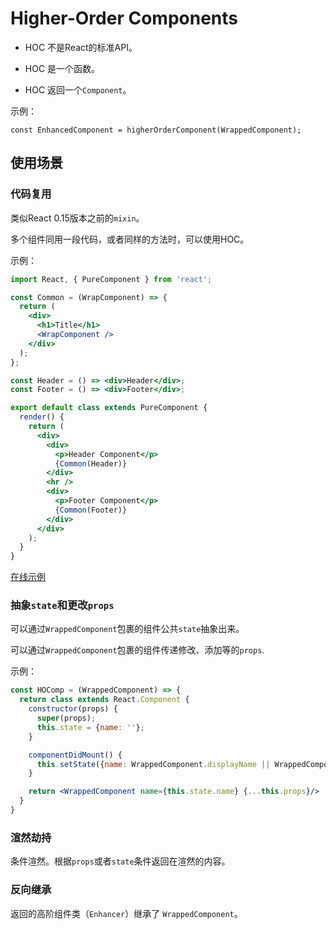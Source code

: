 # Higher-Order Components

  * HOC 不是React的标准API。

  * HOC 是一个函数。

  * HOC 返回一个`Component`。

  示例：
  ```
  const EnhancedComponent = higherOrderComponent(WrappedComponent);
  ```

## 使用场景

### 代码复用

  类似React 0.15版本之前的`mixin`。

  多个组件同用一段代码，或者同样的方法时，可以使用HOC。

  示例：
  ```jsx
  import React, { PureComponent } from 'react';

  const Common = (WrapComponent) => {
    return (
      <div>
        <h1>Title</h1>
        <WrapComponent />
      </div>
    );
  };

  const Header = () => <div>Header</div>;
  const Footer = () => <div>Footer</div>;

  export default class extends PureComponent {
    render() {
      return (
        <div>
          <div>
            <p>Header Component</p>
            {Common(Header)}
          </div>
          <hr />
          <div>
            <p>Footer Component</p>
            {Common(Footer)}
          </div>
        </div>
      );
    }
  }
  ```
  [在线示例](https://codesandbox.io/s/myqz6q6ojp)
  
### 抽象`state`和更改`props`

  可以通过`WrappedComponent`包裹的组件公共`state`抽象出来。

  可以通过`WrappedComponent`包裹的组件传递修改、添加等的`props`.

  示例：
  ```jsx
  const HOComp = (WrappedComponent) => {
    return class extends React.Component {
      constructor(props) {
        super(props);
        this.state = {name: ''};
      }

      componentDidMount() {
        this.setState({name: WrappedComponent.displayName || WrappedComponent.name || 'Component';});
      }

      return <WrappedComponent name={this.state.name} {...this.props}/>
    }
  } 
  ```

### 渲然劫持

  条件渲然。根据`props`或者`state`条件返回在渲然的内容。

### 反向继承

  返回的高阶组件类（`Enhancer`）继承了 `WrappedComponent`。
